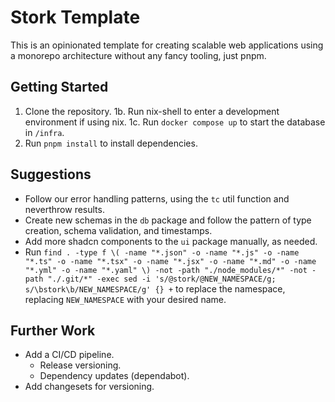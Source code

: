 # Stork Template

This is an opinionated template for creating scalable web applications using a monorepo architecture without any fancy tooling, just pnpm.

## Getting Started

1. Clone the repository.
1b. Run nix-shell to enter a development environment if using nix.
1c. Run `docker compose up` to start the database in `/infra`.
3. Run `pnpm install` to install dependencies.

## Suggestions

- Follow our error handling patterns, using the `tc` util function and neverthrow results.
- Create new schemas in the `db` package and follow the pattern of type creation, schema validation, and timestamps.
- Add more shadcn components to the `ui` package manually, as needed.
- Run `find . -type f \( -name "*.json" -o -name "*.js" -o -name "*.ts" -o -name "*.tsx" -o -name "*.jsx" -o -name "*.md" -o -name "*.yml" -o -name "*.yaml" \) -not -path "./node_modules/*" -not -path "./.git/*" -exec sed -i 's/@stork/@NEW_NAMESPACE/g; s/\bstork\b/NEW_NAMESPACE/g' {} +` to replace the namespace, replacing `NEW_NAMESPACE` with your desired name.

## Further Work

- Add a CI/CD pipeline.
    - Release versioning.
    - Dependency updates (dependabot).
- Add changesets for versioning.
